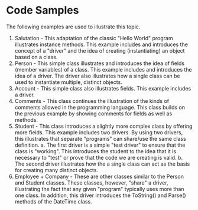 ---
---
# Code Samples

The following examples are used to illustrate this topic. 

1.	Salutation - This adaptation of the classic "Hello World" program illustrates instance methods. This example includes and introduces the concept of a "driver" and the idea of creating (instantiating) an object based on a class. 
2.	Person - This simple class illustrates and introduces the idea of fields (member variables) of a class. This example includes and introduces the idea of a driver. The driver also illustrates how a single class can be used to instantiate multiple, distinct objects. 
3.	Account - This simple class also illustrates fields. This example includes a driver. 
4.	Comments - This class continues the illustration of the kinds of comments allowed in the programming language. This class builds on the previous example by showing comments for fields as well as methods. 
5.	Student - This class introduces a slightly more complex class by offering more fields. This example includes two drivers. By using two drivers, this illustrates that separate "programs" can share/use the same class definition. 
a.	The first driver is a simple "test driver" to ensure that the class is "working". This introduces the student to the idea that it is necessary to "test" or prove that the code we are creating is valid. 
b.	The second driver illustrates how the a single class can act as the basis for creating many distinct objects.
6.	Employee + Company - These are other classes similar to the Person and Student classes. These classes, however, "share" a driver, illustrating the fact that any given "program" typically uses more than one class. In addition, this driver introduces the ToString() and Parse() methods of the DateTime class.

